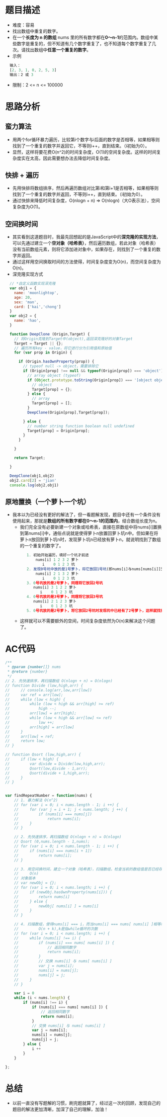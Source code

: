 
# 题目描述
- 难度：容易
- 找出数组中重复的数字。
- 在一个**长度为 n 的数组** nums 里的所有数字都在**0～n-1**的范围内。数组中某些数字是重复的，但不知道有几个数字重复了，也不知道每个数字重复了几次。请找出数组中**任意一个重复的数字**。
- 示例
```javascript
  输入：
  [2, 3, 1, 0, 2, 5, 3]
  输出：2 或 3 
```
- 限制：2 <= n <= 100000

# 思路分析
## 蛮力算法
- 用两个for循环暴力遍历，比较第i个数字与i后面的数字是否相等，如果相等则找到了一个重复的数字并返回它，不等则i++，直到结束。（i初始为0）。
- 显然，这样将要花费O(n^2)的时间复杂度，O(1)的空间复杂度。这样的时间复杂度实在太高，因此需要想办法去降低时间复杂度。
## 快排 + 遍历
- 先用快排将数组排序，然后再遍历数组对比第i和第i+1是否相等，如果相等则找到了一个重复的数字并返回，不等则i++，直到结束。（i初始为0）。
- 通过快排来降低时间复杂度，O(nlogn + n) => O(nlogn)（大O表示法），空间复杂度为O(1)。
## 空间换时间
- 其实看到这道题目时，我最先回想起的是JavaScript中的**深克隆的实现方法**，可以先通过建立一个**空对象（哈希表）**，然后遍历数组，若此对象（哈希表）没有当前数组元素，则将它添加进对象中，如果存在，则找到了一个重复的数字并返回。
- 通过这样用空间换取时间的方法使得，时间复杂度变为O(n)，而空间复杂度为O(n)。
- 深克隆实现方式
```javascript  
  // *自定义函数实现深克隆
  var obj1 = {
    name: 'moonlightop',
    age: 20,
    sex: 'man',
    card: ['kai','chong']
  }
  var obj2 = {
    name: 'hao',
  }

  function DeepClone (Origin,Target) {
    // 将Origin克隆到Target中(object),返回深克隆好的对象Target
    Target = Target || {};
    // 遍历所有key - value，将它进行分为引用值和原始值
    for (var prop in Origin) {

      if (Origin.hasOwnProperty(prop)) {
        // typeof null -> object，需要排除它
        if (Origin[prop] !== null && typeof(Origin[prop]) === 'object') {
          // array object (typeof)
          if (Object.prototype.toString(Origin[prop]) === '[object object]') {
            // object
            Target[prop] = {};
          } else {
            // array
            Target[prop] = [];
          }
          DeepClone(Origin[prop],Target[prop]);

        } else {
          // number string function boolean null undefined
          Target[prop] = Origin[prop];
        }
      }

    }

    return Target;

  }

  DeepClone(obj1,obj2)
  obj2.card[2] = 'jian'
  console.log(obj2,obj1)
```
## 原地置换（一个萝卜一个坑）
- 我本以为已经没有更好的解法了，但一看题解发现，题目中还有一个条件没有使用起来，那就是**数组的所有数字都在0～n-1的范围内**，结合数组长度为n。
	- 我们完全没有必要新建一个对象或哈希表，直接在原数组中将nums[i]置换到第nums[i]中，通俗点说就是使得萝卜n放置回萝卜坑n中。但如果在将萝卜n放回到萝卜坑n时，发现萝卜坑n已经放有萝卜n，就说明找到了数组的一个重复的数字了。
       ```javascript
          1. 初始开始遍历，填好一个坑才前进
              nums[i] 1 2 3 2 萝卜 
                 i    0 1 2 3 坑
          2. 发现0号坑中放的是1号萝卜，将它放回1号坑(即nums[i]与nums[nums[i]]交换)
              nums[i] 2 1 3 2 萝卜 
                 i    0 1 2 3 坑
          3. 0号坑放的是2号萝卜，同理将它放回2号坑
             nums[i] 3 1 2 2 萝卜 
                i    0 1 2 3 坑
          4. 0号坑放的是3号萝卜，同理将它放回3号坑
          	 nums[i] 2 1 2 3 萝卜 
                i    0 1 2 3 坑
          5. 0号坑放的是2号萝卜，将它放回2号坑时发现坑中已经有了2号萝卜，这样就找到了数组中的出现的重复数字2了
       ``` 
	- 这样就可以不需要额外的空间，时间复杂度依然为O(n)来解决这个问题了。

# AC代码
```javascript
/**
 * @param {number[]} nums
 * @return {number}
 */
// 2. 先快速排序，再扫描数组 O(nlogn + n) = O(nlogn) 
// function Divide (low,high,arr) {
//     // console.log(arr,low,arr[low])
//     var ref = arr[low];
//     while (low < high) {
//         while (low < high && arr[high] >= ref) 
//             high --;
//         arr[low] = arr[high];
//         while (low < high && arr[low] <= ref)
//             low ++;
//         arr[high] = arr[low]
//     }
//     arr[low] = ref;
//     return low;
// }

// function Qsort (low,high,arr) {
//     if (low < high) {
//         var divide = Divide(low,high,arr); 
//         Qsort(low,divide - 1,arr);
//         Qsort(divide + 1,high,arr);
//     }
// }


var findRepeatNumber = function(nums) {
    // 1. 暴力解法 O(n^2)
    // for (var i = 0; i < nums.length - 1; i ++) {
    //     for (var j = i + 1; j < nums.length; j ++) {
    //         if (nums[i] === nums[j]) 
    //             return nums[i];
    //     }
    // }

    // 2. 先快速排序，再扫描数组 O(nlogn + n) = O(nlogn) 
    // Qsort (0,nums.length - 1,nums);
    // for (var i = 0; i < nums.length - 1; i ++) {
    //     if (nums[i] === nums[i + 1])
    //         return nums[i];
    // }

    // 3. 用空间换时间，建立一个对象（哈希表），扫描数组，检查当前的数组值是否已经存在数组（哈希表）
    //     O(n)
    // 对象版本
    // var newObj = {};
    // for (var i = 0; i < nums.length; i ++) {
    //     if (newObj.hasOwnProperty(nums[i])) {
    //         return nums[i]
    //     } else {
    //         newObj[ nums[i] ] = nums[i]
    //     }
    // }

    // 4. 扫描数组，使得nums[i] === i，而当nums[i] === nums[ nums[i] ]相等时就存在相同的数字
    //         O(n + k),k是指while循环的次数
    // for (var i = 0; i < nums.length; i ++) {
    //     while (nums[i] !== i) {
    //         if (nums[i] === nums[ nums[i] ]) {
    //             // 返回相同数字
    //             return nums[i];
    //         }
    //         // 交换 nums[i] 与 nums[ nums[i] ]
    //         var j = nums[i];
    //         nums[i] = nums[j];
    //         nums[j] = j;
    //     }
    // }

    var i = 0
    while (i < nums.length) {
        if (nums[i] !== i) {
            if (nums[i] === nums[ nums[i] ]) {
                // 返回相同数字
                return nums[i];
            }
            // 交换 nums[i] 与 nums[ nums[i] ]
            var j = nums[i];
            nums[i] = nums[j];
            nums[j] = j;
        } else {
            i ++
        }
    }

};
```
# 总结
- 以前一直没有写题解的习惯，刷完题就算了，经过这一次的回顾，发现自己的题目的解法更加清晰，加深了自己的理解，加油！
